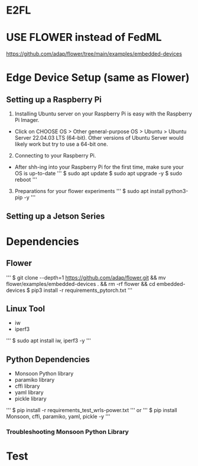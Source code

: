 # E2FL

# USE FLOWER instead of FedML
https://github.com/adap/flower/tree/main/examples/embedded-devices

# Edge Device Setup (same as Flower)

## Setting up a Raspberry Pi
1. Installing Ubuntu server on your Raspberry Pi is easy with the Raspberry Pi Imager.
- Click on CHOOSE OS > Other general-purpose OS > Ubuntu > Ubuntu Server 22.04.03 LTS (64-bit). Other versions of Ubuntu Server would likely work but try to use a 64-bit one.
2. Connecting to your Raspberry Pi.
- After shh-ing into your Raspberry Pi for the first time, make sure your OS is up-to-date
'''
$ sudo apt update
$ sudo apt upgrade -y
$ sudo reboot
'''
3. Preparations for your flower experiments
'''
$ sudo apt install python3-pip -y
'''
## Setting up a Jetson Series


# Dependencies

## Flower
'''
$ git clone --depth=1 https://github.com/adap/flower.git && mv flower/examples/embedded-devices . && rm -rf flower && cd embedded-devices
$ pip3 install -r requirements_pytorch.txt
'''

## Linux Tool
- iw
- iperf3

'''
$ sudo apt install iw, iperf3 -y
'''

## Python Dependencies
- Monsoon Python library
- paramiko library
- cffi library
- yaml library
- pickle library


'''
$ pip install -r requirements_test_wrls-power.txt
'''
or
'''
$ pip install Monsoon, cffi, paramiko, yaml, pickle -y
'''

### Troubleshooting Monsoon Python Library 


# Test
